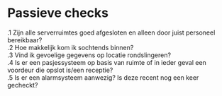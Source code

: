 # Passieve checks
.1 Zijn alle serverruimtes goed afgesloten en alleen door juist personeel bereikbaar? <br>
.2 Hoe makkelijk kom ik sochtends binnen? <br>
.3 Vind ik gevoelige gegevens op locatie rondslingeren? <br>
.4 Is er een pasjessysteem op basis van ruimte of in ieder geval een voordeur die opslot is/een receptie? <br>
.5 Is er een alarmsysteem aanwezig? Is deze recent nog een keer gecheckt? <br>
